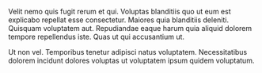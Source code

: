 Velit nemo quis fugit rerum et qui. Voluptas blanditiis quo ut eum est explicabo repellat esse consectetur. Maiores quia blanditiis deleniti. Quisquam voluptatem aut. Repudiandae eaque harum quia aliquid dolorem tempore repellendus iste. Quas ut qui accusantium ut.
 Ut non vel. Temporibus tenetur adipisci natus voluptatem. Necessitatibus dolorem incidunt dolores voluptas ut voluptatem ipsum quidem voluptatum.